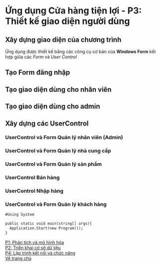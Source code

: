 # Ứng dụng Cửa hàng tiện lợi - P3: Thiết kế giao diện người dùng
## Xây dựng giao diện của chương trình
Ứng dụng được thiết kế bằng các công cụ cơ bản của **Windows Form** kết hợp giữa các _Form_ và _User Control_
## Tạo Form đăng nhập
## Tạo giao diện dùng cho nhân viên
## Tạo giao diện dùng cho admin
## Xây dựng các UserControl
### UserControl và Form Quản lý nhân viên (Admin)
### UserControl và Form Quản lý nhà cung cấp
### UserControl và Form Quản lý sản phẩm
### UserControl Bán hàng
### UserControl Nhập hàng
### UserControl và Form Quản lý khách hàng
``` markdown
#Using System

public static void main(string[] args){
  Application.Start(new Program());
}
```

[P1: Phân tích và mô hình hóa](./Part1.md) <br>
[P2: Triển khai cơ sở dữ liệu](./Part2.md) <br>
[P4: Lập trình kết nối và chức năng](./Part4.md) <br>
[Về trang chủ](/FiFineBlog/)
